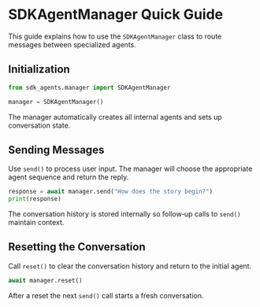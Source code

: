 # SDKAgentManager Quick Guide

This guide explains how to use the `SDKAgentManager` class to route messages between specialized agents.

## Initialization

```python
from sdk_agents.manager import SDKAgentManager

manager = SDKAgentManager()
```

The manager automatically creates all internal agents and sets up conversation state.

## Sending Messages

Use `send()` to process user input. The manager will choose the appropriate agent sequence and return the reply.

```python
response = await manager.send("How does the story begin?")
print(response)
```

The conversation history is stored internally so follow‑up calls to `send()` maintain context.

## Resetting the Conversation

Call `reset()` to clear the conversation history and return to the initial agent.

```python
await manager.reset()
```

After a reset the next `send()` call starts a fresh conversation.
